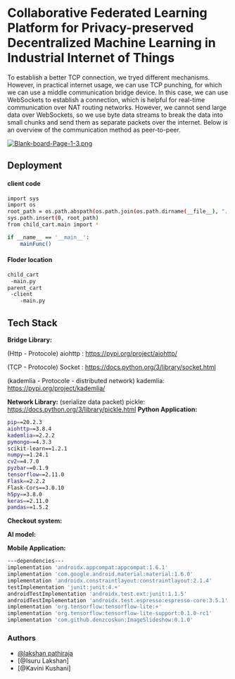 
# Collaborative Federated Learning Platform for Privacy-preserved Decentralized Machine Learning in Industrial Internet of Things

To establish a better TCP connection, we tryed different mechanisms. However, in practical internet usage, we can use TCP punching, for which we can use a middle communication bridge device. In this case, we can use WebSockets to establish a connection, which is helpful for real-time communication over NAT routing networks. However, we cannot send large data over WebSockets, so we use byte data streams to break the data into small chunks and send them as separate packets over the internet. Below is an overview of the communication method as peer-to-peer.

[![Blank-board-Page-1-3.png](https://i.postimg.cc/XvXpcXLy/Blank-board-Page-1-3.png)](https://postimg.cc/mcfLTL0b)



## Deployment

#### client code

```bash
import sys
import os
root_path = os.path.abspath(os.path.join(os.path.dirname(__file__), "../.."))
sys.path.insert(0, root_path)
from child_cart.main import *

if __name__ == '__main__':
    mainFunc()
```

#### Floder location
```bash
child_cart
 -main.py
parent_cart
 -client
    -main.py
```




## Tech Stack

**Bridge Library:**

(Http - Protocole)
aiohttp : https://pypi.org/project/aiohttp/

(TCP - Protocole)
Socket : https://docs.python.org/3/library/socket.html

(kademlia - Protocole - distributed network)
kademlia: https://pypi.org/project/kademlia/

**Network Library:**
(serialize data packet)
pickle: https://docs.python.org/3/library/pickle.html
**Python Application:**
```bash
pip==20.2.3
aiohttp==3.8.4
kademlia==2.2.2
pymongo==4.3.3
scikit-learn==1.2.1
numpy==1.24.1
cv2==4.7.0
pyzbar==0.1.9
tensorflow==2.11.0
Flask==2.2.2 
Flask-Cors==3.0.10
h5py==3.8.0
keras==2.11.0
pandas==1.5.2

```

**Checkout system:**

**AI model:**

**Mobile Application:**
```bash
---dependencies---
implementation 'androidx.appcompat:appcompat:1.6.1'
implementation 'com.google.android.material:material:1.6.0'
implementation 'androidx.constraintlayout:constraintlayout:2.1.4'
testImplementation 'junit:junit:4.+'
androidTestImplementation 'androidx.test.ext:junit:1.1.5'
androidTestImplementation 'androidx.test.espresso:espresso-core:3.5.1'
implementation 'org.tensorflow:tensorflow-lite:+'
implementation 'org.tensorflow:tensorflow-lite-support:0.1.0-rc1'
implementation 'com.github.denzcoskun:ImageSlideshow:0.1.0'
```
### Authors

- [@lakshan pathiraja](https://github.com/samitha093)
- [@Isuru Lakshan]
- [@Kavini Kushani]

